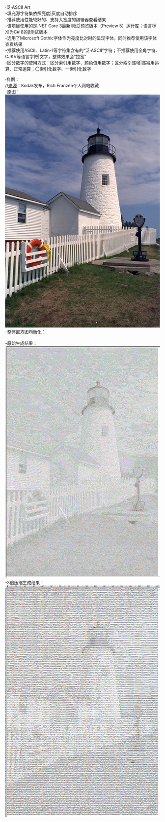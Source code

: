 [//]:# (Microsoft YaHei UI)

·泛·ASCII Art  
\-填充源字符集依照亮度|灰度自动排序  
\-推荐使用性能较好的、支持大宽度的编辑器查看结果  
\-该项目使用的是.NET Core 3最新测试|预览版本（Preview 5）运行库；语言标准为C# 8的β测试版本  
\-选用了Microsoft Gothic字体作为亮度比对时的呈现字体，同时推荐使用该字体查看结果  
\-推荐使用ASCII、Latin-1等字符集含有的“泛·ASCII”字符；不推荐使用全角字符、CJKV等语言字符|文字，整体效果会“拉宽”  
\-区分数字的使用方式：区分索引用数字、颜色值用数字；区分索引递增|递减用运算、正常运算；〇索引化数字、一索引化数字  

·样例：  
//[来源](http://r0k.us/graphics/kodak)：Kodak发布，Rich  Franzen个人网站收藏  
\-原图：  
![原图](https://github.com/MetallicPickaxe/ASCII-Art/blob/master/Read%20Me%E7%94%A8%E5%9B%BE/kodim19.png?raw=true)  
\-整体直方图均衡化：  
![]()  
\-原始生成结果：  
![原始生成结果](https://github.com/MetallicPickaxe/ASCII-Art/blob/master/Read%20Me%E7%94%A8%E5%9B%BE/kodim19-%E5%AD%97%E7%AC%A6Art-1%E5%80%8D%E7%BC%A9%E6%94%BE.png?raw=true)  
\-3倍压缩生成结果：  
![3倍压缩生成结果](https://github.com/MetallicPickaxe/ASCII-Art/blob/master/Read%20Me%E7%94%A8%E5%9B%BE/kodim19-%E5%AD%97%E7%AC%A6Art-3%E5%80%8D%E7%BC%A9%E6%94%BE.png?raw=true)  